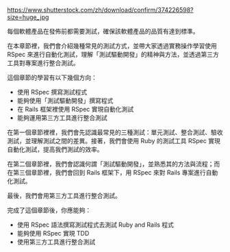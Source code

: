 https://www.shutterstock.com/zh/download/confirm/374226598?size=huge_jpg


每個軟體產品在發佈前都需要測試，確保該軟體產品的品質有達到標準。

在本章節裡，我們會介紹幾種常見的測試方式，並帶大家透過實務操作學習使用 RSpec 來進行自動化測試，理解「測試驅動開發」的精神與方法，並透過第三方工具對專案進行整合測試。

這個章節的學習有以下幾個方向：

- 使用 RSpec 撰寫測試程式
- 能夠使用「測試驅動開發」撰寫程式
- 在 Rails 框架裡使用 RSpec 實現自動化測試
- 能夠運用第三方工具進行整合測試

在第一個章節裡裡，我們會先認識最常見的三種測試：單元測試、整合測試、驗收測試，並理解測試之間的差異。接著，我們會使用 Ruby 的測試工具 RSpec 實現自動化測試，提高我們測試的效率。

在第二個章節裡，我們會認識何謂「測試驅動開發」，並熟悉其的方法與流程；而在第三個章節裡，我們會回到 Rails 框架下，用 RSpec 來對 Rails 專案進行自動化測試。

最後，我們會用第三方工具進行整合測試。

完成了這個章節後，你應能夠：
- 使用 RSpec 語法撰寫測試程式去測試 Ruby and Rails 程式
- 能夠使用 RSpec 實現 TDD
- 使用第三方工具進行整合測試

